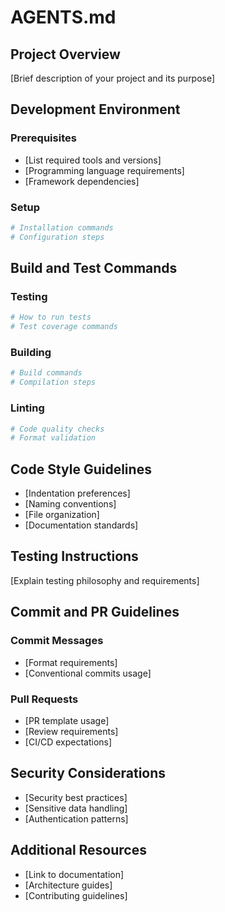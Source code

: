 # AGENTS.md

## Project Overview

[Brief description of your project and its purpose]

## Development Environment

### Prerequisites
- [List required tools and versions]
- [Programming language requirements]
- [Framework dependencies]

### Setup
```bash
# Installation commands
# Configuration steps
```

## Build and Test Commands

### Testing
```bash
# How to run tests
# Test coverage commands
```

### Building
```bash
# Build commands
# Compilation steps
```

### Linting
```bash
# Code quality checks
# Format validation
```

## Code Style Guidelines

- [Indentation preferences]
- [Naming conventions]
- [File organization]
- [Documentation standards]

## Testing Instructions

[Explain testing philosophy and requirements]

## Commit and PR Guidelines

### Commit Messages
- [Format requirements]
- [Conventional commits usage]

### Pull Requests
- [PR template usage]
- [Review requirements]
- [CI/CD expectations]

## Security Considerations

- [Security best practices]
- [Sensitive data handling]
- [Authentication patterns]

## Additional Resources

- [Link to documentation]
- [Architecture guides]
- [Contributing guidelines]
